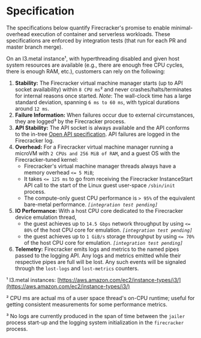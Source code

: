 # Specification

The specifications below quantify Firecracker's promise to enable
minimal-overhead execution of container and serverless workloads. These
specifications are enforced by integration tests (that run for each PR and
master branch merge).

On an I3.metal instance¹, with hyperthreading disabled and given host system
resources are available (e.g., there are enough free CPU cycles, there is enough
RAM, etc.), customers can rely on the following:

1. **Stability:** The Firecracker virtual machine manager starts (up to API
   socket availability) within `8 CPU ms`² and never crashes/halts/terminates
   for internal reasons once started. _Note_: The wall-clock time has a large
   standard deviation, spanning `6 ms to 60 ms`, with typical durations around
   `12 ms`.
1. **Failure Information:** When failures occur due to external circumstances,
   they are logged³ by the Firecracker process.
1. **API Stability:** The API socket is always available and the API conforms
   to the in-tree [Open API specification](api_server/swagger/firecracker.yaml). API
   failures are logged in the Firecracker log.
1. **Overhead:** For a Firecracker virtual machine manager running a microVM
   with `2 CPUs and 256 MiB of RAM`, and a guest OS with the Firecracker-tuned
   kernel:
   - Firecracker's virtual machine manager threads always have a memory
     overhead `<= 5 MiB`;
   - It takes `<= 125 ms` to go from receiving the Firecracker InstanceStart API
     call to the start of the Linux guest user-space `/sbin/init` process.
   - The compute-only guest CPU performance is `> 95%` of the equivalent
     bare-metal performance. _`[integration test pending]`_
1. **IO Performance:** With a host CPU core dedicated to the Firecracker device
   emulation thread,
   - the guest achieves up to `14.5 Gbps` network throughput by using `<= 80%`
     of the host CPU core for emulation. _`[integration test pending]`_
   - the guest achieves up to `1 GiB/s` storage throughput by using `<= 70%`
     of the host CPU core for emulation. _`[integration test pending]`_
1. **Telemetry:** Firecracker emits logs and metrics to the named pipes passed
   to the logging API. Any logs and metrics emitted while their respective
   pipes are full will be lost. Any such events will be signaled through the
   `lost-logs` and `lost-metrics` counters.

¹ I3.metal instances: [https://aws.amazon.com/ec2/instance-types/i3/](https://aws.amazon.com/ec2/instance-types/i3/)

² CPU ms are actual ms of a user space thread's on-CPU runtime; useful for
  getting consistent measurements for some performance metrics.

³ No logs are currently produced in the span of time between the `jailer`
  process start-up and the logging system initialization in the `firecracker`
  process.

